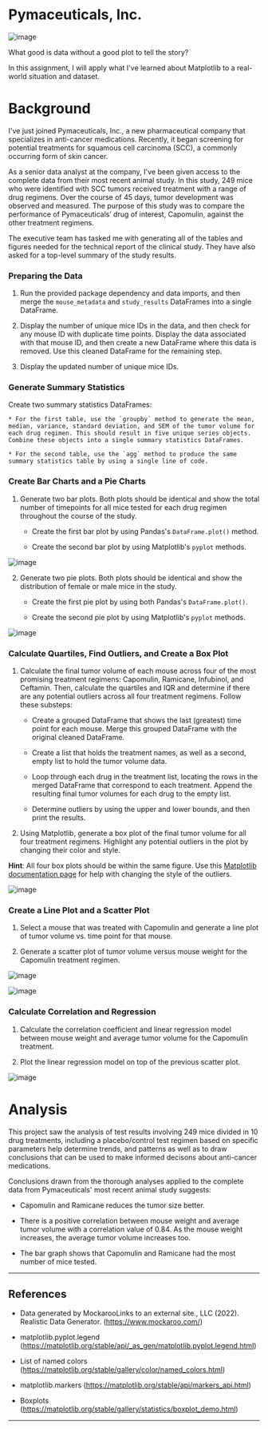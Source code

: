 # Pymaceuticals, Inc.

![image](https://github.com/RaphaelSheikh/pymaceuticals-challenge/assets/166172978/d4c42b47-3863-4ba5-b146-e85a48c6da98)

What good is data without a good plot to tell the story?

In this assignment, I will apply what I've learned about Matplotlib to a real-world situation and dataset.

# Background

I've just joined Pymaceuticals, Inc., a new pharmaceutical company that specializes in anti-cancer medications. Recently, it began screening for potential treatments for squamous cell carcinoma (SCC), a commonly occurring form of skin cancer.

As a senior data analyst at the company, I've been given access to the complete data from their most recent animal study. In this study, 249 mice who were identified with SCC tumors received treatment with a range of drug regimens. Over the course of 45 days, tumor development was observed and measured. The purpose of this study was to compare the performance of Pymaceuticals’ drug of interest, Capomulin, against the other treatment regimens.

The executive team has tasked me with generating all of the tables and figures needed for the technical report of the clinical study. They have also asked for a top-level summary of the study results.

### Preparing the Data

1. Run the provided package dependency and data imports, and then merge the `mouse_metadata` and `study_results` DataFrames into a single DataFrame.

2. Display the number of unique mice IDs in the data, and then check for any mouse ID with duplicate time points. Display the data associated with that mouse ID, and then create a new DataFrame where this data is removed. Use this cleaned DataFrame for the remaining step.

3. Display the updated number of unique mice IDs.

### Generate Summary Statistics

Create two summary statistics DataFrames:

    * For the first table, use the `groupby` method to generate the mean, median, variance, standard deviation, and SEM of the tumor volume for each drug regimen. This should result in five unique series objects. Combine these objects into a single summary statistics DataFrames.

    * For the second table, use the `agg` method to produce the same summary statistics table by using a single line of code.

### Create Bar Charts and a Pie Charts

1. Generate two bar plots. Both plots should be identical and show the total number of timepoints for all mice tested for each drug regimen throughout the course of the study.

    * Create the first bar plot by using Pandas's `DataFrame.plot()` method.

    * Create the second bar plot by using Matplotlib's `pyplot` methods.
  
![image](https://github.com/RaphaelSheikh/pymaceuticals-challenge/assets/166172978/01060604-a67d-4ef6-8286-7a774f2ebc2d)


2. Generate two pie plots. Both plots should be identical and show the distribution of female or male mice in the study.

    * Create the first pie plot by using both Pandas's `DataFrame.plot()`.

    * Create the second pie plot by using Matplotlib's `pyplot` methods.

![image](https://github.com/RaphaelSheikh/pymaceuticals-challenge/assets/166172978/c35cb6d3-233c-4dfb-b3d6-82685450f3f8)

### Calculate Quartiles, Find Outliers, and Create a Box Plot 

1. Calculate the final tumor volume of each mouse across four of the most promising treatment regimens: Capomulin, Ramicane, Infubinol, and Ceftamin. Then, calculate the quartiles and IQR and determine if there are any potential outliers across all four treatment regimens. Follow these substeps:

    * Create a grouped DataFrame that shows the last (greatest) time point for each mouse. Merge this grouped DataFrame with the original cleaned DataFrame.

    * Create a list that holds the treatment names, as well as a second, empty list to hold the tumor volume data.

    * Loop through each drug in the treatment list, locating the rows in the merged DataFrame that correspond to each treatment. Append the resulting final tumor volumes for each drug to the empty list. 

    * Determine outliers by using the upper and lower bounds, and then print the results.
    
2. Using Matplotlib, generate a box plot of the final tumor volume for all four treatment regimens. Highlight any potential outliers in the plot by changing their color and style.

  **Hint**: All four box plots should be within the same figure. Use this [Matplotlib documentation page](https://matplotlib.org/gallery/pyplots/boxplot_demo_pyplot.html#sphx-glr-gallery-pyplots-boxplot-demo-pyplot-py) for help with changing the style of the outliers.

![image](https://github.com/RaphaelSheikh/pymaceuticals-challenge/assets/166172978/e592b9b1-4d06-478f-bcee-88e3f768cc04)


### Create a Line Plot and a Scatter Plot

1. Select a mouse that was treated with Capomulin and generate a line plot of tumor volume vs. time point for that mouse.

2. Generate a scatter plot of tumor volume versus mouse weight for the Capomulin treatment regimen.


![image](https://github.com/RaphaelSheikh/pymaceuticals-challenge/assets/166172978/f3b5a258-ddd5-461a-aaf5-30f8306094ac)


![image](https://github.com/RaphaelSheikh/pymaceuticals-challenge/assets/166172978/b27f383d-f76d-4d33-915f-a01c535b5cd0)


### Calculate Correlation and Regression

1. Calculate the correlation coefficient and linear regression model between mouse weight and average tumor volume for the Capomulin treatment. 

2. Plot the linear regression model on top of the previous scatter plot.

![image](https://github.com/RaphaelSheikh/pymaceuticals-challenge/assets/166172978/ce54c4f9-7968-47ed-a5fd-4375120d8cfa)

# Analysis

This project saw the analysis of test results involving 249 mice divided in 10 drug treatments, including a placebo/control test regimen based on specific parameters help determine trends, and patterns as well as to draw conclusions that can be used to make informed decisons about anti-cancer medications.

Conclusions drawn from the thorough analyses applied to the complete data from Pymaceuticals' most recent animal study suggests:

* Capomulin and Ramicane reduces the tumor size better.

* There is a positive correlation between mouse weight and average tumor volume with a correlation value of 0.84. As the mouse weight increases, the average tumor volume increases too.

* The bar graph shows that Capomulin and Ramicane had the most number of mice tested.

- - -

## References

* Data generated by MockarooLinks to an external site., LLC (2022). Realistic Data Generator. (https://www.mockaroo.com/)

* matplotlib.pyplot.legend (https://matplotlib.org/stable/api/_as_gen/matplotlib.pyplot.legend.html)

* List of named colors (https://matplotlib.org/stable/gallery/color/named_colors.html)

* matplotlib.markers (https://matplotlib.org/stable/api/markers_api.html)

* Boxplots (https://matplotlib.org/stable/gallery/statistics/boxplot_demo.html)

- - -
